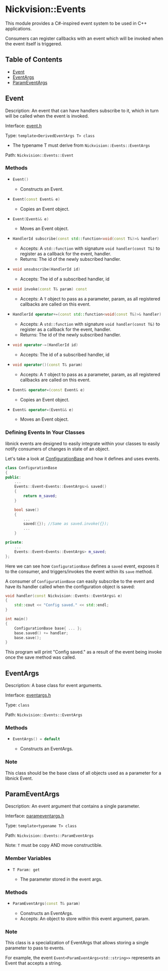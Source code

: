 # Nickvision::Events

This module provides a C#-inspired event system to be used in C++ applications. 

Consumers can register callbacks with an event which will be invoked when the event itself is triggered.

## Table of Contents
- [Event](#event)
- [EventArgs](#eventargs)
- [ParamEventArgs](#parameventargs)

## Event
Description: An event that can have handlers subscribe to it, which in turn will be called when the event is invoked.

Interface: [event.h](/include/events/event.h)

Type: `template<DerivedEventArgs T> class`
- The typename T must derive from `Nickvision::Events::EventArgs`

Path: `Nickvision::Events::Event`

### Methods
- ```cpp
  Event()
  ```
    - Constructs an Event.
- ```cpp
  Event(const Event& e)
  ```
    - Copies an Event object.
- ```cpp
  Event(Event&& e)
  ```
    - Moves an Event object.
- ```cpp
  HandlerId subscribe(const std::function<void(const T&)>& handler)
  ```
    - Accepts: A `std::function` with signature `void handler(const T&)` to register as a callback for the event, handler.
    - Returns: The id of the newly subscribed handler.
- ```cpp
  void unsubscribe(HandlerId id)
  ```
    - Accepts: The id of a subscribed handler, id
- ```cpp
  void invoke(const T& param) const
  ```
    - Accepts: A `T` object to pass as a parameter, param, as all registered callbacks are called on this event.
- ```cpp
  HandlerId operator+=(const std::function<void(const T&)>& handler)
  ```
    - Accepts: A `std::function` with signature `void handler(const T&)` to register as a callback for the event, handler.
    - Returns: The id of the newly subscribed handler.
- ```cpp
  void operator-=(HandlerId id)
  ```
    - Accepts: The id of a subscribed handler, id
- ```cpp
  void operator()(const T& param)
  ```
    - Accepts: A `T` object to pass as a parameter, param, as all registered callbacks are called on this event.
- ```cpp
  Event& operator=(const Event& e)
  ```
    - Copies an Event object.
- ```cpp
  Event& operator=(Event&& e)
  ```
    - Moves an Event object.

### Defining Events In Your Classes
libnick events are designed to easily integrate within your classes to easily notify consumers of changes in state of an object.

Let's take a look at [ConfigurationBase](/include/configurationbase.h) and how it defines and uses events.

```cpp
class ConfigurationBase
{
public:
    ...
    Events::Event<Events::EventArgs>& saved()
    {
        return m_saved;
    }

    bool save()
    {
        ...
        saved({}); //Same as saved.invoke({});
        ...
    }

private:
    ...
    Events::Event<Events::EventArgs> m_saved;
};
```

Here we can see how `ConfigurationBase` defines a `saved` event, exposes it to the consumer, and triggers/invokes the event within its `save` method.

A consumer of `ConfigurationBase` can easily subscribe to the event and have its handler called when the configuration object is saved:
```cpp
void handler(const Nickvision::Events::EventArgs& e)
{
    std::cout << "Config saved." << std::endl;
}

int main()
{
    ConfigurationBase base{ ... };
    base.saved() += handler;
    base.save();
}
```

This program will print "Config saved." as a result of the event being invoke once the save method was called.

## EventArgs
Description: A base class for event arguments.

Interface: [eventargs.h](/include/events/eventargs.h)

Type: `class`

Path: `Nickvision::Events::EventArgs`

### Methods
- ```cpp
  EventArgs() = default
  ```
    - Constructs an EventArgs.

### Note
This class should be the base class of all objects used as a parameter for a libnick Event. 

## ParamEventArgs
Description: An event argument that contains a single parameter.

Interface: [parameventargs.h](/include/events/parameventargs.h)

Type: `template<typename T> class`

Path: `Nickvision::Events::ParamEventArgs`

Note: `T` must be copy AND move constructible.

### Member Variables
- ```
  T Param: get
  ```
    - The parameter stored in the event args.

### Methods
- ```cpp
  ParamEventArgs(const T& param)
  ```
    - Constructs an EventArgs.
    - Accepts: An object to store within this event argument, param.

### Note
This class is a specialization of EventArgs that allows storing a single parameter to pass to events. 

For example, the event `Event<ParamEventArgs<std::string>>` represents an Event that accepts a string.